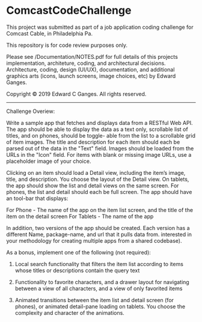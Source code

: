 # ComcastCodeChallenge

This project was submitted as part of a job application coding challenge for Comcast Cable, in Philadelphia Pa. 

This repository is for code review purposes only.

Please see /Documentation/NOTES.pdf for full details of this projects implementation, architeture, coding, and architectural decisions.  Architecture, coding, design (UI/UX), documentation, and additional graphics arts (icons, launch screens, image choices, etc) by Edward Ganges.

Copyright © 2019 Edward C Ganges. All rights reserved.

-----------------

Challenge Overiew:

Write a sample app that fetches and displays data from a RESTful Web API.
The app should be able to display the data as a text only, scrollable list of titles, and on phones, should be toggle- able from the list to a scrollable grid of item images. The title and description for each item should each be parsed out of the data in the "Text" field. Images should be loaded from the URLs in the "Icon" field. For items with blank or missing image URLs, use a placeholder image of your choice.

Clicking on an item should load a Detail view, including the item’s image, title, and description. You choose the layout of the Detail view. On tablets, the app should show the list and detail views on the same screen. For phones, the list and detail should each be full screen. The app should have an tool-bar that displays:

For Phone - The name of the app on the item list screen, and the title of the item on the detail screen
For Tablets - The name of the app

In addition, two versions of the app should be created. Each version has a different Name, package-name, and url that it pulls data from. interested in your methodology for creating multiple apps from a shared codebase).

As a bonus, implement one of the following (not required):

1. Local search functionality that filters the item list according to items whose titles or descriptions contain the query text

2. Functionality to favorite characters, and a drawer layout for navigating between a view of all characters, and a view of only favorited items

3. Animated transitions between the item list and detail screen (for phones), or animated detail-pane loading on tablets. You choose the complexity and character of the animations.
